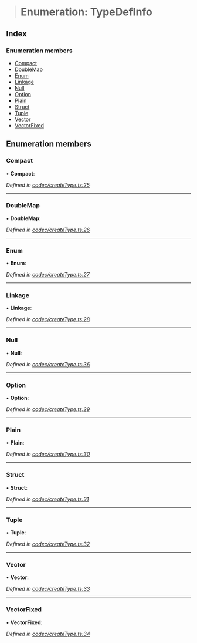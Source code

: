 > # Enumeration: TypeDefInfo

## Index

### Enumeration members

* [Compact](_codec_createtype_.typedefinfo.md#compact)
* [DoubleMap](_codec_createtype_.typedefinfo.md#doublemap)
* [Enum](_codec_createtype_.typedefinfo.md#enum)
* [Linkage](_codec_createtype_.typedefinfo.md#linkage)
* [Null](_codec_createtype_.typedefinfo.md#null)
* [Option](_codec_createtype_.typedefinfo.md#option)
* [Plain](_codec_createtype_.typedefinfo.md#plain)
* [Struct](_codec_createtype_.typedefinfo.md#struct)
* [Tuple](_codec_createtype_.typedefinfo.md#tuple)
* [Vector](_codec_createtype_.typedefinfo.md#vector)
* [VectorFixed](_codec_createtype_.typedefinfo.md#vectorfixed)

## Enumeration members

###  Compact

• **Compact**:

*Defined in [codec/createType.ts:25](https://github.com/polkadot-js/api/blob/66ab3ac/packages/types/src/codec/createType.ts#L25)*

___

###  DoubleMap

• **DoubleMap**:

*Defined in [codec/createType.ts:26](https://github.com/polkadot-js/api/blob/66ab3ac/packages/types/src/codec/createType.ts#L26)*

___

###  Enum

• **Enum**:

*Defined in [codec/createType.ts:27](https://github.com/polkadot-js/api/blob/66ab3ac/packages/types/src/codec/createType.ts#L27)*

___

###  Linkage

• **Linkage**:

*Defined in [codec/createType.ts:28](https://github.com/polkadot-js/api/blob/66ab3ac/packages/types/src/codec/createType.ts#L28)*

___

###  Null

• **Null**:

*Defined in [codec/createType.ts:36](https://github.com/polkadot-js/api/blob/66ab3ac/packages/types/src/codec/createType.ts#L36)*

___

###  Option

• **Option**:

*Defined in [codec/createType.ts:29](https://github.com/polkadot-js/api/blob/66ab3ac/packages/types/src/codec/createType.ts#L29)*

___

###  Plain

• **Plain**:

*Defined in [codec/createType.ts:30](https://github.com/polkadot-js/api/blob/66ab3ac/packages/types/src/codec/createType.ts#L30)*

___

###  Struct

• **Struct**:

*Defined in [codec/createType.ts:31](https://github.com/polkadot-js/api/blob/66ab3ac/packages/types/src/codec/createType.ts#L31)*

___

###  Tuple

• **Tuple**:

*Defined in [codec/createType.ts:32](https://github.com/polkadot-js/api/blob/66ab3ac/packages/types/src/codec/createType.ts#L32)*

___

###  Vector

• **Vector**:

*Defined in [codec/createType.ts:33](https://github.com/polkadot-js/api/blob/66ab3ac/packages/types/src/codec/createType.ts#L33)*

___

###  VectorFixed

• **VectorFixed**:

*Defined in [codec/createType.ts:34](https://github.com/polkadot-js/api/blob/66ab3ac/packages/types/src/codec/createType.ts#L34)*
